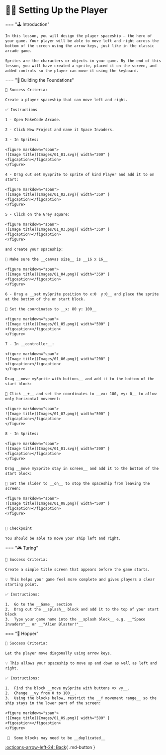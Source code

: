 # 👨‍🚀 Setting Up the Player

=== "🕹️ Introduction"

    In this lesson, you will design the player spaceship — the hero of your game. Your player will be able to move left and right across the bottom of the screen using the arrow keys, just like in the classic arcade game.

    Sprites are the characters or objects in your game. By the end of this lesson, you will have created a sprite, placed it on the screen, and added controls so the player can move it using the keyboard.

=== "🧱 Building the Foundations"

    🎯 Success Criteria:

    Create a player spaceship that can move left and right.

    ✅ Instructions

    1 - Open MakeCode Arcade.

    2 - Click New Project and name it Space Invaders.

    3 - In Sprites:

    <figure markdown="span">
    ![Image title](Images/01_01.svg){ width="200" }
    <figcaption></figcaption>
    </figure>

    4 - Drag out set mySprite to sprite of kind Player and add it to on start:

    <figure markdown="span">
    ![Image title](Images/01_02.svg){ width="350" }
    <figcaption></figcaption>
    </figure>

    5 - Click on the Grey square:

    <figure markdown="span">
    ![Image title](Images/01_03.png){ width="350" }
    <figcaption></figcaption>
    </figure>

    and create your spaceship:

    🚨 Make sure the __canvas size__ is __16 x 16__

    <figure markdown="span">
    ![Image title](Images/01_04.png){ width="350" }
    <figcaption></figcaption>
    </figure>

    6 - Drag a __set mySprite position to x:0  y:0__ and place the sprite at the bottom of the on start block. 

    🚨 Set the coordinates to __x: 80 y: 100__

    <figure markdown="span">
    ![Image title](Images/01_05.png){ width="500" }
    <figcaption></figcaption>
    </figure>

    7 - In __controller__: 

    <figure markdown="span">
    ![Image title](Images/01_06.png){ width="200" }
    <figcaption></figcaption>
    </figure>

    Drag __move mySprite with buttons__ and add it to the bottom of the start block:

    🚨 Click __+__ and set the coordinates to __vx: 100, vy: 0__ to allow only horizontal movement:

    <figure markdown="span">
    ![Image title](Images/01_07.png){ width="500" }
    <figcaption></figcaption>
    </figure>

    8 - In Sprites:

    <figure markdown="span">
    ![Image title](Images/01_01.svg){ width="200" }
    <figcaption></figcaption>
    </figure>

    Drag __move mySprite stay in screen__ and add it to the bottom of the start block:

    🚨 Set the slider to __on__ to stop the spaceship from leaving the screen:

    <figure markdown="span">
    ![Image title](Images/01_08.png){ width="500" }
    <figcaption></figcaption>
    </figure>


    🧪 Checkpoint

    You should be able to move your ship left and right.

=== "🎮 Turing" 

    🎯 Success Criteria:
    
    Create a simple title screen that appears before the game starts.

    💡 This helps your game feel more complete and gives players a clear starting point.

    ✅ Instructions:

	1.	Go to the __Game__ section
	2.	Drag out the __splash__ block and add it to the top of your start block
	3.	Type your game name into the __splash block__ e.g. __"Space Invaders"__ or __"Alien Blaster!"__

=== "👾 Hopper"    

    🎯 Success Criteria: 
    
    Let the player move diagonally using arrow keys.

    💡 This allows your spaceship to move up and down as well as left and right.

    ✅ Instructions:

    1.	Find the block __move mySprite with buttons vx vy__.
    2.	Change __vy from 0 to 100__.
    3.  Using the blocks below, restrict the __Y movement range__ so the ship stays in the lower part of the screen:

    <figure markdown="span">
    ![Image title](Images/01_09.png){ width="500" }
    <figcaption></figcaption>
    </figure>

     🚨  Some blocks may need to be __duplicated__


[:octicons-arrow-left-24: Back](lessons.md){ .md-button }


    